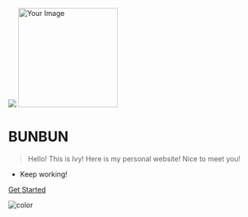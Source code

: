 <!-- _coverpage.md -->

![](https://cdn.jsdelivr.net/gh/2022015544/Ivy-yu@main/C:%5CUsers%5CIvy%5CDocuments%5CGitHub%5CIvy-yu%5Cimage%E5%9B%A2%E9%98%9Flogo-02.svg)
<img src="https://cdn.jsdelivr.net/gh/2022015544/Ivy-yu@main/C:%5CUsers%5CIvy%5CDocuments%5CGitHub%5CIvy-yu%5Cimage%E5%9B%A2%E9%98%9Flogo-02.svg" alt="Your Image" width="200" />

# BUNBUN 

> Hello! This is Ivy! Here is my personal website! Nice to meet you!

- Keep working!

[Get Started](#quick-start)

<!-- 在Markdown文件中设置背景 -->

<!-- 设置背景颜色 -->
![color](#b9c5ff)
